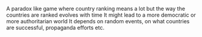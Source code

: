 A paradox like game where country ranking means a lot but the way the countries are ranked evolves with time
It might lead to a more democratic or more authoritarian world
It depends on random events, on what countries are successful, propaganda efforts etc.